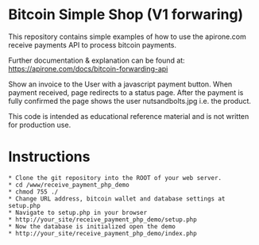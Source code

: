 # Bitcoin Simple Shop (V1 forwaring)
This repository contains simple examples of how to use the apirone.com receive payments API to process bitcoin payments.

Further documentation & explanation can be found at: https://apirone.com/docs/bitcoin-forwarding-api

Show an invoice to the User with a javascript payment button. When payment received, page redirects to a status page.
After the payment is fully confirmed the page shows the user nutsandbolts.jpg i.e. the product.

This code is intended as educational reference material and is not written for production use.

# Instructions
    * Clone the git repository into the ROOT of your web server.
    * cd /www/receive_payment_php_demo
    * chmod 755 ./
    * Change URL address, bitcoin wallet and database settings at setup.php
    * Navigate to setup.php in your browser
    * http://your_site/receive_payment_php_demo/setup.php
    * Now the database is initialized open the demo
    * http://your_site/receive_payment_php_demo/index.php
